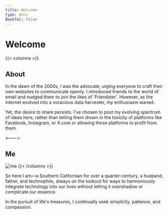 ```yaml
---
title: Welcome
type: docs
BookToC: false
---
```


# Welcome

{{< columns >}}

## About

In the dawn of the 2000s, I was the advocate, urging everyone to craft their own websites to communicate openly. I introduced friends to the world of email and nudged them to join the likes of 'Friendster'. However, as the internet evolved into a voracious data harvester, my enthusiasm waned.

Yet, the desire to share persists. I've chosen to post my evolving spectrum of ideas here, rather than letting them drown in the toxicity of platforms like Facebook, Instagram, or X.com or allowing those platforms to profit from them.

<--->

## Me

![me](/me.jpg)
{{< /columns >}}

So here I am—a Southern Californian for over a quarter-century, a husband, father, and technophile, always on the lookout for ways to harmoniously integrate technology into our lives without letting it overshadow or complicate our essence.

In the pursuit of life's treasures, I continually seek simplicity, patience, and compassion.
